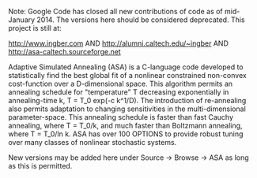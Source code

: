Note:  Google Code has closed all new contributions of code as of mid-January 2014.  The versions here should be considered deprecated.  This project is still at:

http://www.ingber.com AND
http://alumni.caltech.edu/~ingber AND
http://asa-caltech.sourceforge.net

Adaptive Simulated Annealing (ASA) is a C-language code developed to statistically find the best global fit of a nonlinear constrained non-convex cost-function over a D-dimensional space. This algorithm permits an annealing schedule for "temperature" T decreasing exponentially in annealing-time k, T = T\_0 exp(-c k^1/D). The introduction of re-annealing also permits adaptation to changing sensitivities in the multi-dimensional parameter-space. This annealing schedule is faster than fast Cauchy annealing, where T = T\_0/k, and much faster than Boltzmann annealing, where T = T\_0/ln k.  ASA has over 100 OPTIONS to provide robust tuning over many classes of nonlinear stochastic systems.

New versions may be added here under Source -> Browse -> ASA as long as this is permitted.